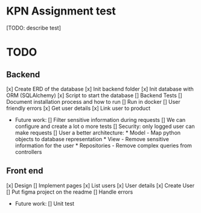 # KPN Assignment test

[TODO: describe test]

# TODO

## Backend

[x] Create ERD of the database
[x] Init backend folder
[x] Init database with ORM (SQLAlchemy)
[x] Script to start the database
[] Backend Tests
[] Document installation process and how to run
[] Run in docker
[] User friendly errors
[x] Get user details
[x] Link user to product
* Future work:
    [] Filter sensitive information during requests
    [] We can configure and create a lot o more tests
    [] Security: only logged user can make requests
    [] User a better architecture:
        * Model - Map python objects to database representation
        * View - Remove sensitive information for the user
        * Repositories - Remove complex queries from controllers

## Front end
[x] Design
[] Implement pages
    [x] List users
    [x] User details
    [x] Create User
[] Put figma project on the readme
[] Handle errors

* Future work:
    [] Unit test